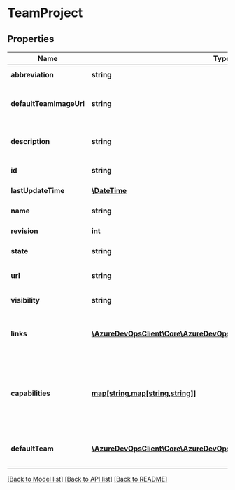 # TeamProject

## Properties
Name | Type | Description | Notes
------------ | ------------- | ------------- | -------------
**abbreviation** | **string** | Project abbreviation. | [optional] 
**defaultTeamImageUrl** | **string** | Url to default team identity image. | [optional] 
**description** | **string** | The project&#39;s description (if any). | [optional] 
**id** | **string** | Project identifier. | [optional] 
**lastUpdateTime** | [**\DateTime**](\DateTime.md) | Project last update time. | [optional] 
**name** | **string** | Project name. | [optional] 
**revision** | **int** | Project revision. | [optional] 
**state** | **string** | Project state. | [optional] 
**url** | **string** | Url to the full version of the object. | [optional] 
**visibility** | **string** | Project visibility. | [optional] 
**links** | [**\AzureDevOpsClient\Core\AzureDevOpsClient\Core\Model\ReferenceLinks**](ReferenceLinks.md) | The links to other objects related to this object. | [optional] 
**capabilities** | [**map[string,map[string,string]]**](map.md) | Set of capabilities this project has (such as process template &amp; version control). | [optional] 
**defaultTeam** | [**\AzureDevOpsClient\Core\AzureDevOpsClient\Core\Model\WebApiTeamRef**](WebApiTeamRef.md) | The shallow ref to the default team. | [optional] 

[[Back to Model list]](../README.md#documentation-for-models) [[Back to API list]](../README.md#documentation-for-api-endpoints) [[Back to README]](../README.md)


